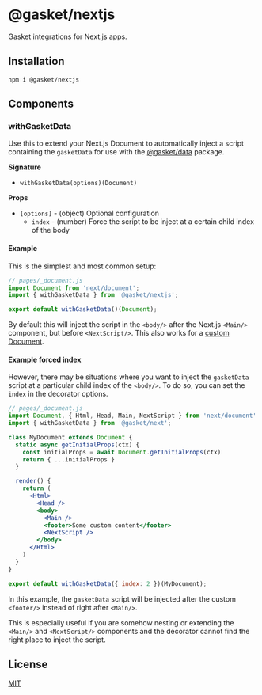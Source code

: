 # @gasket/nextjs

Gasket integrations for Next.js apps.

## Installation

```
npm i @gasket/nextjs
```

## Components

### withGasketData

Use this to extend your Next.js Document to automatically inject a script
containing the `gasketData` for use with the [@gasket/data] package.

**Signature**

- `withGasketData(options)(Document)`

**Props**

- `[options]` - (object) Optional configuration
  - `index` - (number) Force the script to be inject at a certain child index of
    the body

#### Example

This is the simplest and most common setup:

```jsx
// pages/_document.js
import Document from 'next/document';
import { withGasketData } from '@gasket/nextjs';

export default withGasketData()(Document);
```

By default this will inject the script in the `<body/>` after the Next.js
`<Main/>` component, but before `<NextScript/>`. This also works for a
[custom Document].

#### Example forced index

However, there may be situations where you want to inject the `gasketData`
script at a particular child index of the `<body/>`. To do so, you can set the
`index` in the decorator options.


```jsx
// pages/_document.js
import Document, { Html, Head, Main, NextScript } from 'next/document'
import { withGasketData } from '@gasket/next';

class MyDocument extends Document {
  static async getInitialProps(ctx) {
    const initialProps = await Document.getInitialProps(ctx)
    return { ...initialProps }
  }

  render() {
    return (
      <Html>
        <Head />
        <body>
          <Main />
          <footer>Some custom content</footer>
          <NextScript />
        </body>
      </Html>
    )
  }
}

export default withGasketData({ index: 2 })(MyDocument);
```

In this example, the `gasketData` script will be injected after the custom
`<footer/>` instead of right after `<Main/>`.

This is especially useful if you are somehow nesting or extending the `<Main/>`
and `<NextScript/>` components and the decorator cannot find the right place to
inject the script.

## License

[MIT](./LICENSE.md)

<!-- LINKS -->

[@gasket/data]: /packages/gasket-data/README.md

[custom Document]: https://nextjs.org/docs/advanced-features/custom-document

